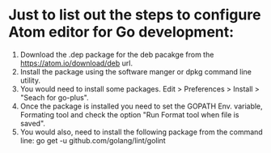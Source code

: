 Just to list out the steps to configure Atom editor for Go development: 
===

1. Download the .dep package for the deb pacakge from the https://atom.io/download/deb url. 
2. Install the package using the software manger or dpkg command line utility. 
3. You would need to install some packages. Edit > Preferences > Install > "Seach for go-plus". 
4. Once the package is installed you need to set the GOPATH Env. variable, Formating tool and check the option "Run Format tool when file is saved".
5. You would also, need to install the following package from the command line: 
   go get -u github.com/golang/lint/golint

